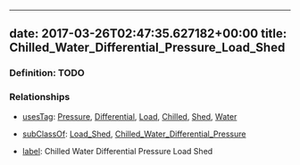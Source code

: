 
---
date: 2017-03-26T02:47:35.627182+00:00
title: Chilled_Water_Differential_Pressure_Load_Shed
---
### Definition: TODO

### Relationships

* [usesTag](https://brickschema.org/schema/1.0/BrickFrame#usesTag): [Pressure](https://brickschema.org/schema/1.0/BrickTag#Pressure), [Differential](https://brickschema.org/schema/1.0/BrickTag#Differential), [Load](https://brickschema.org/schema/1.0/BrickTag#Load), [Chilled](https://brickschema.org/schema/1.0/BrickTag#Chilled), [Shed](https://brickschema.org/schema/1.0/BrickTag#Shed), [Water](https://brickschema.org/schema/1.0/BrickTag#Water)

* [subClassOf](http://www.w3.org/2000/01/rdf-schema#subClassOf): [Load_Shed](https://brickschema.org/schema/1.0/Brick#Load_Shed), [Chilled_Water_Differential_Pressure](https://brickschema.org/schema/1.0/Brick#Chilled_Water_Differential_Pressure)

* [label](http://www.w3.org/2000/01/rdf-schema#label): Chilled Water Differential Pressure Load Shed
